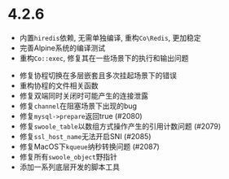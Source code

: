 # 4.2.6

+ 内置`hiredis`依赖, 无需单独编译, 重构`Co\Redis`, 更加稳定
+ 完善Alpine系统的编译测试
+ 重构`Co::exec`, 修复其在一些场景下的执行和输出问题
* 修复协程切换在多层嵌套且多次挂起场景下的错误
* 重构协程的文件相关函数
* 修复双端同时关闭时可能产生的连接泄露
* 修复`channel`在阻塞场景下出现的bug
* 修复`mysql->prepare`返回true (#2080)
* 修复`swoole_table`以数组方式操作产生的引用计数问题 (#2079)
* 修复`ssl_host_name`无法开启SNI (#2085)
* 修复MacOS下`kqueue`纳秒转换问题 (#2087)
* 修复所有`swoole_object`野指针
* 添加一系列底层开发的脚本工具